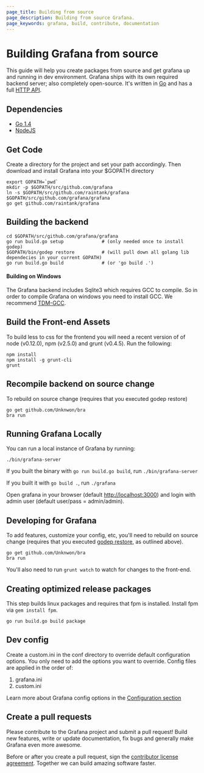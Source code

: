```yaml
---
page_title: Building from source
page_description: Building from source Grafana.
page_keywords: grafana, build, contribute, documentation
---
```


# Building Grafana from source

This guide will help you create packages from source and get grafana up and running in
dev environment. Grafana ships with its own required backend server; also completely open-source. It's written in [Go](http://golang.org) and has a full [HTTP API](/v2.1/reference/http_api/).

## Dependencies

- [Go 1.4](https://golang.org/dl/)
- [NodeJS](https://nodejs.org/download/)

## Get Code
Create a directory for the project and set your path accordingly. Then download and install Grafana into your $GOPATH directory
```
export GOPATH=`pwd`
mkdir -p $GOPATH/src/github.com/grafana
ln -s $GOPATH/src/github.com/raintank/grafana $GOPATH/src/github.com/grafana/grafana
go get github.com/raintank/grafana
```

## Building the backend
```
cd $GOPATH/src/github.com/grafana/grafana
go run build.go setup              # (only needed once to install godep)
$GOPATH/bin/godep restore          # (will pull down all golang lib dependecies in your current GOPATH)
go run build.go build              # (or 'go build .')
```

#### Building on Windows
The Grafana backend includes Sqlite3 which requires GCC to compile. So in order to compile Grafana on windows you need
to install GCC. We recommend [TDM-GCC](http://tdm-gcc.tdragon.net/download).

## Build the Front-end Assets

To build less to css for the frontend you will need a recent version of of node (v0.12.0),
npm (v2.5.0) and grunt (v0.4.5). Run the following:

```
npm install
npm install -g grunt-cli
grunt
```

## Recompile backend on source change
To rebuild on source change (requires that you executed godep restore)
```
go get github.com/Unknwon/bra
bra run
```

## Running Grafana Locally
You can run a local instance of Grafana by running:
```
./bin/grafana-server 
```
If you built the binary with `go run build.go build`, run `./bin/grafana-server`

If you built it with `go build .`, run `./grafana`

Open grafana in your browser (default [http://localhost:3000](http://localhost:3000)) and login with admin user (default user/pass = admin/admin).

## Developing for Grafana
To add features, customize your config, etc, you'll need to rebuild on source change (requires that you executed [godep restore](#build-the-backend), as outlined above). 
```
go get github.com/Unknwon/bra
bra run
```
You'll also need to run `grunt watch` to watch for changes to the front-end.

## Creating optimized release packages
This step builds linux packages and requires that fpm is installed. Install fpm via `gem install fpm`.

```
go run build.go build package
```

## Dev config

Create a custom.ini in the conf directory to override default configuration options.
You only need to add the options you want to override. Config files are applied in the order of:

1. grafana.ini
2. custom.ini

Learn more about Grafana config options in the [Configuration section](/installation/configuration/)

## Create a pull requests
Please contribute to the Grafana project and submit a pull request! Build new features, write or update documentation, fix bugs and generally make Grafana even more awesome.     

Before or after you create a pull request, sign the [contributor license agreement](/project/cla.html).
Together we can build amazing software faster. 
